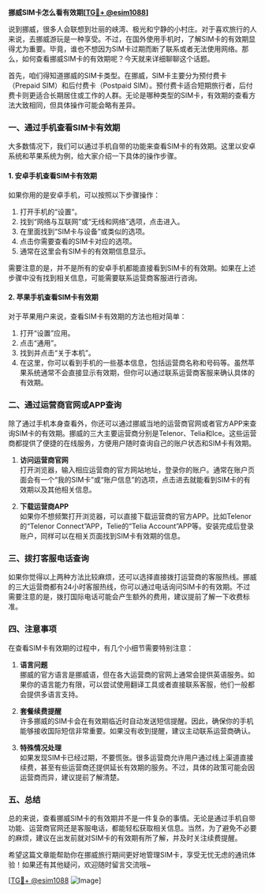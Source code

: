 **挪威SIM卡怎么看有效期[[TG💪+ @esim1088](https://t.me/s/esim1088)]**

说到挪威，很多人会联想到壮丽的峡湾、极光和宁静的小村庄。对于喜欢旅行的人来说，去挪威游玩是一种享受。不过，在国外使用手机时，了解SIM卡的有效期显得尤为重要。毕竟，谁也不想因为SIM卡过期而断了联系或者无法使用网络。那么，如何查看挪威SIM卡的有效期呢？今天就来详细聊聊这个话题。

首先，咱们得知道挪威的SIM卡类型。在挪威，SIM卡主要分为预付费卡（Prepaid SIM）和后付费卡（Postpaid SIM）。预付费卡适合短期旅行者，后付费卡则更适合长期居住或工作的人群。无论是哪种类型的SIM卡，有效期的查看方法大致相同，但具体操作可能会略有差异。

### **一、通过手机查看SIM卡有效期**

大多数情况下，我们可以通过手机自带的功能来查看SIM卡的有效期。这里以安卓系统和苹果系统为例，给大家介绍一下具体的操作步骤。

#### **1. 安卓手机查看SIM卡有效期**
如果你用的是安卓手机，可以按照以下步骤操作：

1. 打开手机的“设置”。
2. 找到“网络与互联网”或“无线和网络”选项，点击进入。
3. 在里面找到“SIM卡与设备”或类似的选项。
4. 点击你需要查看的SIM卡对应的选项。
5. 通常在这里会有SIM卡的有效期信息显示。

需要注意的是，并不是所有的安卓手机都能直接看到SIM卡的有效期。如果在上述步骤中没有找到相关信息，可能需要联系运营商客服进行咨询。

#### **2. 苹果手机查看SIM卡有效期**
对于苹果用户来说，查看SIM卡有效期的方法也相对简单：

1. 打开“设置”应用。
2. 点击“通用”。
3. 找到并点击“关于本机”。
4. 在这里，你可以看到手机的一些基本信息，包括运营商名称和号码等。虽然苹果系统通常不会直接显示有效期，但你可以通过联系运营商客服来确认具体的有效期。

### **二、通过运营商官网或APP查询**

除了通过手机本身查看外，你还可以通过挪威当地的运营商官网或者官方APP来查询SIM卡的有效期。挪威的三大主要运营商分别是Telenor、Telia和Ice。这些运营商都提供了便捷的在线服务，方便用户随时查询自己的账户状态和SIM卡有效期。

1. **访问运营商官网**  
   打开浏览器，输入相应运营商的官方网站地址，登录你的账户。通常在账户页面会有一个“我的SIM卡”或“账户信息”的选项，点击进去就能看到SIM卡的有效期以及其他相关信息。

2. **下载运营商APP**  
   如果你不想频繁打开浏览器，可以直接下载运营商的官方APP。比如Telenor的“Telenor Connect”APP，Telie的“Telia Account”APP等。安装完成后登录账户，同样可以在相关页面找到SIM卡有效期的信息。

### **三、拨打客服电话查询**

如果你觉得以上两种方法比较麻烦，还可以选择直接拨打运营商的客服热线。挪威的三大运营商都有24小时客服热线，你可以通过电话询问SIM卡的有效期。不过需要注意的是，拨打国际电话可能会产生额外的费用，建议提前了解一下收费标准。

### **四、注意事项**

在查看SIM卡有效期的过程中，有几个小细节需要特别注意：

1. **语言问题**  
   挪威的官方语言是挪威语，但在各大运营商的官网上通常会提供英语服务。如果你的语言能力有限，可以尝试使用翻译工具或者直接联系客服，他们一般都会提供多语言支持。

2. **套餐续费提醒**  
   许多挪威的SIM卡会在有效期临近时自动发送短信提醒。因此，确保你的手机能够接收国际短信非常重要。如果没有收到提醒，建议主动联系运营商确认。

3. **特殊情况处理**  
   如果发现SIM卡已经过期，不要慌张。很多运营商允许用户通过线上渠道直接续费，甚至有些运营商还提供延长有效期的服务。不过，具体的政策可能会因运营商而异，建议提前了解清楚。

### **五、总结**

总的来说，查看挪威SIM卡的有效期并不是一件复杂的事情。无论是通过手机自带功能、运营商官网还是客服电话，都能轻松获取相关信息。当然，为了避免不必要的麻烦，建议在出发前就对SIM卡的有效期有所了解，并及时关注续费提醒。

希望这篇文章能帮助你在挪威旅行期间更好地管理SIM卡，享受无忧无虑的通讯体验！如果还有其他疑问，欢迎随时留言交流哦~

[[TG💪+ @esim1088](https://t.me/s/esim1088) ![Image](https://i.postimg.cc/4NQfJmqS/Snipaste-2025-05-13-00-14-12.png)]